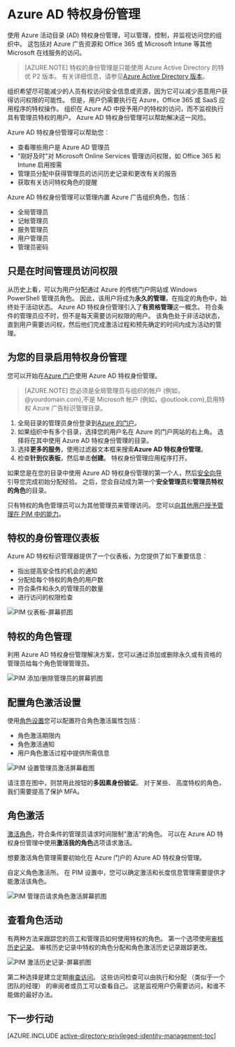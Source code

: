 <properties
    pageTitle="Azure AD 特权身份管理 |Microsoft Azure"
    description="解释什么是 Azure AD 特权身份管理以及如何使用 PIM 来提高您的云安全的主题。"
    services="active-directory"
    documentationCenter=""
    authors="kgremban"
    manager="femila"
    editor=""/>

<tags
    ms.service="active-directory"
    ms.workload="identity"
    ms.tgt_pltfrm="na"
    ms.devlang="na"
    ms.topic="article"
    ms.date="09/16/2016"
    ms.author="kgremban"/>

# <a name="azure-ad-privileged-identity-management"></a>Azure AD 特权身份管理

使用 Azure 活动目录 (AD) 特权身份管理，可以管理，控制，并监视访问您的组织中。 这包括对 Azure 广告资源和 Office 365 或 Microsoft Intune 等其他 Microsoft 在线服务的访问。  

> [AZURE.NOTE] 特权的身份管理是只能使用 Azure Active Directory 的特优 P2 版本。 有关详细信息，请参见[Azure Active Directory 版本](active-directory-editions.md)。

组织希望尽可能减少的人员有权访问安全信息或资源，因为它可以减少恶意用户获得访问权限的可能性。 但是，用户仍需要执行在 Azure，Office 365 或 SaaS 应用程序的特权操作。 组织在 Azure AD 中授予用户的特权的访问，而不监视执行具有管理员特权的用户。 Azure AD 特权身份管理可以帮助解决这一风险。  

Azure AD 特权身份管理可以帮助您︰  

- 查看哪些用户是 Azure AD 管理员
- "刚好及时"对 Microsoft Online Services 管理访问权限，如 Office 365 和 Intune 启用按需
- 管理员分配中获得管理员的访问历史记录和更改有关的报告
- 获取有关访问特权角色的提醒

Azure AD 特权身份管理可以管理内置 Azure 广告组织角色，包括︰  

- 全局管理员
- 记帐管理员
- 服务管理员  
- 用户管理员
- 管理员密码

## <a name="just-in-time-administrator-access"></a>只是在时间管理员访问权限

从历史上看，可以为用户分配通过 Azure 的传统门户网站或 Windows PowerShell 管理员角色。 因此，该用户将成为**永久的管理**，在指定的角色中，始终处于活动状态。 Azure AD 特权身份管理引入了**有资格管理**这一概念。 符合条件的管理员应不时，但不是每天需要访问权限的用户。 该角色处于非活动状态，直到用户需要访问权，然后他们完成激活过程和预先确定的时间内成为活动的管理。

## <a name="enable-privileged-identity-management-for-your-directory"></a>为您的目录启用特权身份管理

您可以开始在[Azure 门户](https://portal.azure.com/)使用 Azure AD 特权身份管理。

>[AZURE.NOTE] 您必须是全局管理员与组织的帐户 (例如，@yourdomain.com),不是 Microsoft 帐户 (例如，@outlook.com),启用特权 Azure 广告标识管理目录。

1. 全局目录的管理员身份登录到[Azure 的门户](https://portal.azure.com/)。
2. 如果组织中有多个目录，选择您的用户名在 Azure 的门户网站的右上角。 选择将在其中使用 Azure AD 特权身份管理的目录。
3. 选择**更多的服务**，使用过滤器文本框来搜索**Azure AD 特权身份管理**。
4. 检查**针到仪表板**，然后单击**创建**。 特权身份管理应用程序打开。

如果您是在您的目录中使用 Azure AD 特权身份管理的第一个人，然后[安全向导](active-directory-privileged-identity-management-security-wizard.md)引导您完成初始分配经验。 之后，您会自动成为第一个**安全管理员**和**管理员特权的角色**的目录。

只有特权的角色管理员可以为其他管理员来管理访问。 您可以[向其他用户授予管理在 PIM 中的能力](active-directory-privileged-identity-management-how-to-give-access-to-pim.md)。

## <a name="privileged-identity-management-dashboard"></a>特权的身份管理仪表板

Azure AD 特权标识管理器提供了一个仪表板，为您提供了如下重要信息︰

- 指出提高安全性的机会的通知
- 分配给每个特权的角色的用户数  
- 符合条件和永久的管理员的数量
- 进行访问的权限检查

![PIM 仪表板-屏幕抓图][2]

## <a name="privileged-role-management"></a>特权的角色管理

利用 Azure AD 特权身份管理解决方案，您可以通过添加或删除永久或有资格的管理员给每个角色管理管理员。

![PIM 添加/删除管理员的屏幕抓图][3]

## <a name="configure-the-role-activation-settings"></a>配置角色激活设置

使用[角色设置](active-directory-privileged-identity-management-how-to-change-default-settings.md)您可以配置符合角色激活属性包括︰

- 角色激活期限内
- 角色激活通知
- 用户角色激活过程中提供所需信息  

![PIM 设置管理员激活屏幕截图][4]

请注意在图中，则禁用此按钮的**多因素身份验证**。 对于某些、 高度特权的角色，我们需要提高了保护 MFA。

## <a name="role-activation"></a>角色激活  

[激活角色](active-directory-privileged-identity-management-how-to-activate-role.md)，符合条件的管理员请求时间限制"激活"的角色。 可以在 Azure AD 特权身份管理中使用**激活我的角色**选项请求激活。

想要激活角色管理需要初始化在 Azure 门户的 Azure AD 特权身份管理。

自定义角色激活所。 在 PIM 设置中，您可以确定激活和长度信息管理需要提供才能激活该角色。

![PIM 管理员请求角色激活屏幕抓图][5]

## <a name="review-role-activity"></a>查看角色活动

有两种方法来跟踪您的员工和管理员如何使用特权的角色。 第一个选项使用[审核历史记录](active-directory-privileged-identity-management-how-to-use-audit-log.md)。 审核历史记录中特权的角色分配和角色激活历史记录跟踪更改。

![PIM 激活历史记录-屏幕抓图][6]

第二种选择是建立定期[审查访问](active-directory-privileged-identity-management-how-to-start-security-review.md)。 这些访问检查可以由执行和分配 （类似于一个团队的经理） 的审阅者或员工可以查看自己。 这是监视用户仍需要访问，和谁不能做的最好办法。


## <a name="next-steps"></a>下一步行动
[AZURE.INCLUDE [active-directory-privileged-identity-management-toc](../../includes/active-directory-privileged-identity-management-toc.md)]

<!--Image references-->

[1]: ./media/active-directory-privileged-identity-management-configure/PIM_EnablePim.png
[2]: ./media/active-directory-privileged-identity-management-configure/PIM_Dash.png
[3]: ./media/active-directory-privileged-identity-management-configure/PIM_AddRemove.png
[4]: ./media/active-directory-privileged-identity-management-configure/PIM_RoleActivationSettings.png
[5]: ./media/active-directory-privileged-identity-management-configure/PIM_RequestActivation.png
[6]: ./media/active-directory-privileged-identity-management-configure/PIM_ActivationHistory.png
